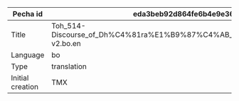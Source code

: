 |Pecha id | eda3beb92d864fe6b4e9e36280652011
| --- | --- 
|Title | Toh_514-Discourse_of_Dh%C4%81ra%E1%B9%87%C4%AB_of_Buddha%E2%80%99s_Essence-v2.bo.en 
|Language | bo
|Type | translation
|Initial creation | TMX